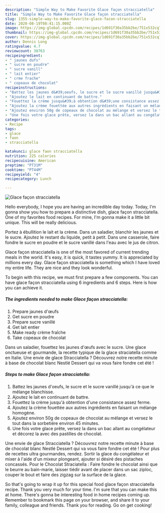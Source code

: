 ```yaml
---
description: "Simple Way to Make Favorite Glace façon stracciatella"
title: "Simple Way to Make Favorite Glace façon stracciatella"
slug: 1355-simple-way-to-make-favorite-glace-facon-stracciatella
date: 2020-08-19T08:41:15.008Z
image: https://img-global.cpcdn.com/recipes/1d691f30a35bb2be/751x532cq70/glace-facon-stracciatella-photo-principale-de-la-recette.jpg
thumbnail: https://img-global.cpcdn.com/recipes/1d691f30a35bb2be/751x532cq70/glace-facon-stracciatella-photo-principale-de-la-recette.jpg
cover: https://img-global.cpcdn.com/recipes/1d691f30a35bb2be/751x532cq70/glace-facon-stracciatella-photo-principale-de-la-recette.jpg
author: Dennis Long
ratingvalue: 4.7
reviewcount: 38763
recipeingredient:
- " jaunes dufs"
- " sucre en poudre"
- " sucre vanill"
- " lait entier"
- " crme frache"
- " copeaux de chocolat"
recipeinstructions:
- "Battez les jaunes d&#39;oeufs, le sucre et le sucre vanillé jusqu&#39;à ce que le mélange blanchisse."
- "Ajoutez le lait en continuant de battre."
- "Fouettez la crème jusqu&#39;à obtention d&#39;une consistance assez ferme."
- "Ajoutez la crème fouettée aux autres ingrédients en faisant un mélange homogène."
- "Ajoutez environ 50g de copeaux de chocolat au mélange et versez le tout dans la sorbetiére environ 45 minutes."
- "Une fois votre glace prête, versez la dans un bac allant au congélateur et décorez la avec des pastilles de chocolat."
categories:
- Recipe
tags:
- glace
- faon
- stracciatella

katakunci: glace faon stracciatella 
nutrition: 225 calories
recipecuisine: American
preptime: "PT31M"
cooktime: "PT44M"
recipeyield: "4"
recipecategory: Lunch

---
```



![Glace façon stracciatella](https://img-global.cpcdn.com/recipes/1d691f30a35bb2be/751x532cq70/glace-facon-stracciatella-photo-principale-de-la-recette.jpg)

Hello everybody, I hope you are having an incredible day today. Today, I'm gonna show you how to prepare a distinctive dish, glace façon stracciatella. One of my favorites food recipes. For mine, I'm gonna make it a little bit unique. This will be really delicious.

Portez à ébullition le lait et la crème. Dans un saladier, blanchir les jaunes et le sucre. Ajoutez le restant du liquide, petit à petit. Dans une casserole, faire fondre le sucre en poudre et le sucre vanillé dans l&#39;eau avec le jus de citron.

Glace façon stracciatella is one of the most favored of current trending meals in the world. It's easy, it is quick, it tastes yummy. It is appreciated by millions every day. Glace façon stracciatella is something which I have loved my entire life. They are nice and they look wonderful.


To begin with this recipe, we must first prepare a few components. You can have glace façon stracciatella using 6 ingredients and 6 steps. Here is how you can achieve it.

<!--inarticleads1-->

##### The ingredients needed to make Glace façon stracciatella:

1. Prepare  jaunes d&#39;œufs
1. Get  sucre en poudre
1. Prepare  sucre vanillé
1. Get  lait entier
1. Make ready  crème fraîche
1. Take  copeaux de chocolat


Dans un saladier, fouettez les jaunes d&#39;œufs avec le sucre. Une glace onctueuse et gourmande, la recette typique de la glace straciatella comme en Italie. Une envie de glace Stracciatella ? Découvrez notre recette minute à base de chocolat blanc Nestlé Dessert qui va vous faire fondre cet été ! 

<!--inarticleads2-->

##### Steps to make Glace façon stracciatella:

1. Battez les jaunes d&#39;oeufs, le sucre et le sucre vanillé jusqu&#39;à ce que le mélange blanchisse.
1. Ajoutez le lait en continuant de battre.
1. Fouettez la crème jusqu&#39;à obtention d&#39;une consistance assez ferme.
1. Ajoutez la crème fouettée aux autres ingrédients en faisant un mélange homogène.
1. Ajoutez environ 50g de copeaux de chocolat au mélange et versez le tout dans la sorbetiére environ 45 minutes.
1. Une fois votre glace prête, versez la dans un bac allant au congélateur et décorez la avec des pastilles de chocolat.


Une envie de glace Stracciatella ? Découvrez notre recette minute à base de chocolat blanc Nestlé Dessert qui va vous faire fondre cet été ! Pour plus de recettes ultra gourmandes, rendez. Sortir la glace du congélateur et mixer à l&#39;aide d&#39;un mixeur plongeant, ajouter si désiré des pistaches concassés. Pour le Chocolat Straciatella : Faire fondre le chocolat ainsi que le beurre au bain-marie, laisser tiédir avant de placer dans un sac ziploc, couper le bout et faire des zigzag sur la surface de la glace. 

So that's going to wrap it up for this special food glace façon stracciatella recipe. Thank you very much for your time. I'm sure that you can make this at home. There's gonna be interesting food in home recipes coming up. Remember to bookmark this page on your browser, and share it to your family, colleague and friends. Thank you for reading. Go on get cooking!

